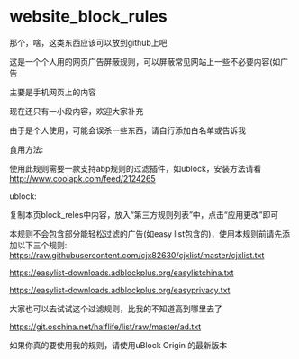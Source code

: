 # website_block_rules
那个，啥，这类东西应该可以放到github上吧

这是一个个人用的网页广告屏蔽规则，可以屏蔽常见网站上一些不必要内容(如广告


主要是手机网页上的内容

现在还只有一小段内容，欢迎大家补充

由于是个人使用，可能会误杀一些东西，请自行添加白名单或告诉我

食用方法:

使用此规则需要一款支持abp规则的过滤插件，如ublock，安装方法请看 http://www.coolapk.com/feed/2124265


ublock:

复制本页block_reles中内容，放入“第三方规则列表”中，点击“应用更改”即可

本规则不会包含部分能轻松过滤的广告(如easy list包含的)，使用本规则前请先添加以下三个规则:
https://raw.githubusercontent.com/cjx82630/cjxlist/master/cjxlist.txt

https://easylist-downloads.adblockplus.org/easylistchina.txt

https://easylist-downloads.adblockplus.org/easyprivacy.txt

大家也可以去试试这个过滤规则，比我的不知道高到哪里去了

https://git.oschina.net/halflife/list/raw/master/ad.txt

如果你真的要使用我的规则，请使用uBlock Origin 的最新版本
